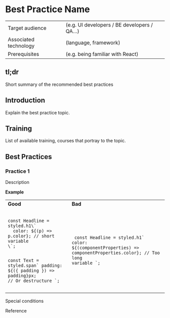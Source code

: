# Best Practice Name

|  |  |
| --- | --- |
| Target audience | (e.g. UI developers / BE developers / QA…) |
| Associated technology | (language, framework) |
| Prerequisites | (e.g. being familiar with React) |

## tl;dr

Short summary of the recommended best practices

## Introduction

Explain the best practice topic.

## Training

List of available training, courses that portray to the topic.

## Best Practices

### Practice 1

Description

**Example**

<table>
  <tr>
    <td>
        <strong>Good</strong>
    </td>
    <td>
        <strong>Bad</strong>
    </td>
  </tr>
  <tr>
    <td>
       <pre>
        <code class="language-javascript">
const Headline = styled.h1\`
  color: ${(p) => p.color}; // short variable
\`;

const Text = styled.span\`
  padding: ${({ padding }) => padding}px; // Or destructure
\`;
            </code>
        </pre>
    </td>
    <td>
        <pre>
            <code class="language-javascript">
const Headline = styled.h1\`
    color: ${(componentProperties) => componentProperties.color};  // Too long variable
\`;
            </code>
        </pre>
    </td>
  </tr>
</table>


Special conditions

Reference
